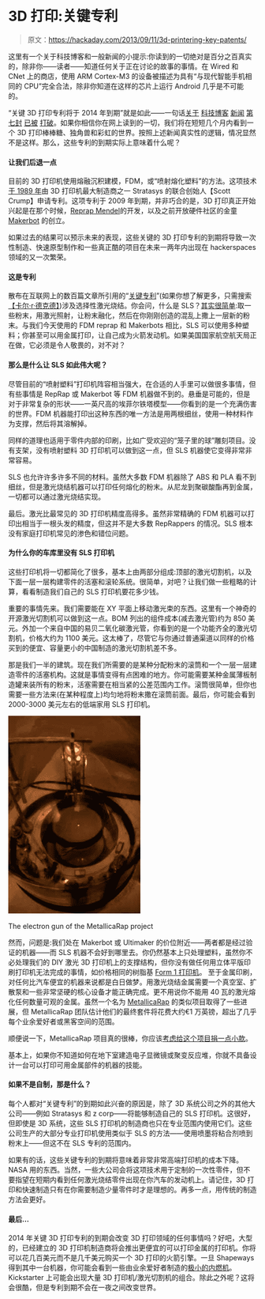 # 3D 打印:关键专利

> 原文：<https://hackaday.com/2013/09/11/3d-printering-key-patents/>

这里有一个关于科技博客和一般新闻的小提示:你读到的一切绝对是百分之百真实的，除非你——读者——知道任何关于正在讨论的故事的事情。在 Wired 和 CNet 上的商店，使用 ARM Cortex-M3 的设备被描述为具有“与现代智能手机相同的 CPU”完全合法，除非你知道在这样的芯片上运行 Android 几乎是不可能的。

“关键 3D 打印专利将于 2014 年到期”就是如此——一句话[关于](http://www.tested.com/tech/3d-printing/456856-laser-sintering-3d-printing-patents-expiring-2014/) [科技博客](http://www.smh.com.au/digital-life/digital-life-news/lets-curb-our-3dprinter-enthusiasm-20130816-2s18p.html) [新闻](http://mashable.com/2013/09/05/3d-printing-healthcare/) [第七封](http://www.formtek.com/blog/?p=3979) [已被](http://tech.fortune.cnn.com/2013/09/03/3d-printing/) [打破](http://techonomy.com/2013/07/watch-for-key-3d-printing-patents-to-expire/)。如果你相信你在网上读到的一切，我们将在短短几个月内看到一个 3D 打印棒棒糖、独角兽和彩虹的世界。按照上述新闻真实性的逻辑，情况显然不是这样。那么，这些专利的到期实际上意味着什么呢？

#### 让我们后退一点

目前的 3D 打印机使用熔融沉积建模，FDM，或“喷射熔化塑料”的方法。这项技术[于 1989 年](https://www.google.com/patents/US5121329)由 3D 打印机最大制造商之一 Stratasys 的联合创始人【Scott Crump】申请专利。这项专利于 2009 年到期，并非巧合的是，3D 打印真正开始兴起是在那个时候，[Reprap Mendel](http://en.wikipedia.org/wiki/RepRap_Project)的开发，以及之前开放硬件社区的金童 [Makerbot](http://en.wikipedia.org/wiki/MakerBot_Industries) 的创立。

如果过去的结果可以预示未来的表现，这些关键的 3D 打印专利的到期将导致一次性制造、快速原型制作和一些真正酷的项目在未来一两年内出现在 hackerspaces 领域的又一次繁荣。

#### 这是专利

散布在互联网上的数百篇文章所引用的“[关键专利](https://www.google.com/patents/US5597589)”(如果你想了解更多，只需搜索[【卡尔·r·德克德】](https://www.google.com/search?tbo=p&tbm=pts&hl=en&q=ininventor:%22Carl+R.+Deckard%22))涉及选择性激光烧结。你会问，什么是 SLS？[其实很简单](http://en.wikipedia.org/wiki/Selective_laser_sintering):取一些粉末，用激光照射，让粉末融化，然后在你刚刚创造的混乱上撒上一层新的粉末。与我们今天使用的 FDM reprap 和 Makerbots 相比，SLS 可以使用多种塑料；你甚至可以用金属打印，让自己成为火箭发动机。如果美国国家航空航天局正在做，它必须是令人敬畏的，对不对？

#### 那么是什么让 SLS 如此伟大呢？

尽管目前的“喷射塑料”打印机阵容相当强大，在合适的人手里可以做很多事情，但有些事情是 RepRap 或 Makerbot 等 FDM 机器做不到的。悬垂是可能的，但是对于非常复杂的形状——一英尺高的埃菲尔铁塔模型——你看到的是一个充满伤害的世界。FDM 机器能打印出这种东西的唯一方法是用两根细丝，使用一种材料作为支撑，然后将其溶解掉。

同样的道理也适用于零件内部的印刷，比如广受欢迎的“笼子里的球”雕刻项目。没有支架，没有喷射塑料 3D 打印机可以做到这一点，但 SLS 机器使它变得非常非常容易。

SLS 也允许许多许多不同的材料。虽然大多数 FDM 机器除了 ABS 和 PLA 看不到细丝，但是激光烧结机器可以打印任何熔化的粉末。从尼龙到聚碳酸酯再到金属，一切都可以通过激光烧结实现。

最后。激光比最常见的 3D 打印机精度高得多。虽然非常精确的 FDM 机器可以打印出相当于一根头发的精度，但这并不是大多数 RepRappers 的情况。SLS 根本没有家庭打印机常见的渗色和错位问题。

#### 为什么你的车库里没有 SLS 打印机

这些打印机将一切都简化了很多，基本上由两部分组成:顶部的激光切割机，以及下面一层一层构建零件的活塞和滚轮系统。很简单，对吧？让我们做一些粗略的计算，看看制造我们自己的 SLS 打印机要花多少钱。

重要的事情先来。我们需要能在 XY 平面上移动激光束的东西。这里有一个神奇的开源激光切割机可以做到这一点。BOM 列出的组件成本(减去激光管)约为 850 美元。外加一个来自中国的易贝二氧化碳激光管，你看到的是一个功能齐全的激光切割机，价格大约为 1100 美元。这太棒了，尽管它与你通过普通渠道以同样的价格买到的便宜、容量更小的中国制造的激光切割机差不多。

那是我们一半的建筑。现在我们所需要的是某种分配粉末的滚筒和一个一层一层建造零件的活塞机构。这就是事情变得有点困难的地方。你可能需要某种金属薄板制造罐来装所有的粉末，活塞需要在相当紧的公差范围内工作。滚筒很简单，但你也需要一些方法来(在某种程度上)均匀地将粉末撒在滚筒前面。最后，你可能会看到 2000-3000 美元左右的低端家用 SLS 打印机。

![Electron](img/fea3a4283ac4e86f7a15a70f32ac454a.png)

The electron gun of the MetallicaRap project

然而，问题是:我们处在 Makerbot 或 Ultimaker 的价位附近——两者都是经过验证的机器——而 SLS 机器不会好到哪里去。你仍然基本上只处理塑料，虽然你不必处理我们的 DIY 激光 3D 打印机上的支撑结构，但你没有做任何用立体平版印刷打印机无法完成的事情，如价格相同的树脂基 [Form 1 打印机](http://hackaday.com/2012/10/01/running-into-the-form-1-printer-at-maker-faire/)。
至于金属印刷，对任何比汽车便宜的机器来说都是白日做梦。用激光烧结金属需要一个真空室、扩散泵和一些非常坚硬的核心设备才能正确完成。更不用说你不能用 40 瓦的激光熔化任何数量可观的金属。虽然一个名为 [MetallicaRap](http://reprap.org/wiki/MetalicaRap) 的类似项目取得了一些进展，但 MetallicaRap 团队估计他们的最终套件将花费大约€1 万英镑，超出了几乎每个业余爱好者或黑客空间的范围。

顺便说一下，MetallicaRap 项目真的很棒，你应该[考虑给这个项目捐一点小款](http://reprap.org/wiki/MetalicaRap#Crowd_Funding_Support_of_MetalicaRap)。

基本上，如果你不知道如何在地下室建造电子显微镜或聚变反应堆，你就不具备设计一台可以打印可用金属部件的机器的技能。

#### 如果不是自制，那是什么？

每个人都对“关键专利”的到期如此兴奋的原因是，除了 3D 系统公司之外的其他大公司——例如 Stratasys 和 z corp——将能够制造自己的 SLS 打印机。这很好，但即使是 3D 系统，这些 SLS 打印机的制造商也只在专业范围内使用它们。这些公司生产的大部分专业打印机使用类似于 SLS 的方法——使用喷墨将粘合剂喷到粉末上——但这不在 SLS 专利的范围内。

如果有的话，这些关键专利的到期将意味着非常非常高端打印机的成本下降。NASA 用的东西。当然，一些大公司会将这项技术用于定制的一次性零件，但不要指望在短期内看到任何激光烧结零件出现在你汽车的发动机上。请记住，3D 打印和快速制造只有在你需要制造少量零件时才是理想的。再多一点，用传统的制造方法会更好。

#### 最后…

2014 年关键 3D 打印专利的到期会改变 3D 打印领域的任何事情吗？好吧，大型的，已经建立的 3D 打印机制造商将会推出更便宜的可以打印金属的打印机。你将可以花几百美元而不是几千美元购买一个 3D 打印的火箭引擎。一旦 Shapeways 得到其中一台机器，你可能会看到一些由业余爱好者制造的[极小的内燃机](http://hackaday.com/2013/06/09/1200-hours-of-work-results-in-the-smallest-v12-engine/)。Kickstarter 上可能会出现大量 3D 打印机/激光切割机的组合。除此之外呢？这将会很酷，但是专利到期不会在一夜之间改变世界。